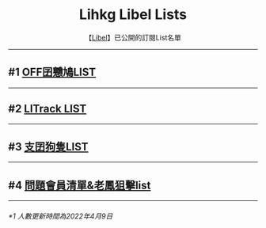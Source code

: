 <p>
  <h1 align="center">Lihkg Libel Lists</h1>
  <p align="center">【<a href="kitce.github.io/libel/">Libel</a>】已公開的訂閱List名單</p>
</p>

<hr />

<h2 id="off_on9_list">#1 <a href="./eat-play-on9.html">OFF囝戇鳩LIST</a></h2>

<hr />

<h2 id="litrack_list">#2 <a href="./LITrack.html">LITrack LIST</a></h2>

<hr />
<h2 id="chiboydoglist">#3 <a href="./ChiBoyDog.html">支囝狗隻LIST</a></h2>

<hr />
<h2 id="questionable_n_Fung_list">#4 <a href="./QnF_list.html">問題會員清單&老鳳狙擊list</a></h2>

<hr />
<h6>*1 人數更新時間為2022年4月9日</h6>
